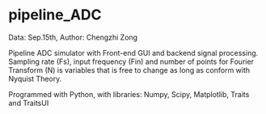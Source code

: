 # pipeline_ADC
Data: Sep.15th, Author: Chengzhi Zong

Pipeline ADC simulator with Front-end GUI and backend signal processing. Sampling rate (Fs), input frequency (Fin) and number of points for Fourier Transform (N) is variables that is free to change as long as conform with Nyquist Theory.

Programmed with Python, with libraries: Numpy, Scipy, Matplotlib, Traits and TraitsUI


